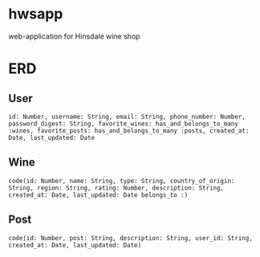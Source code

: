 # hwsapp
web-application for Hinsdale wine shop


# ERD

## User ##
`id: Number,
username: String,
email: String,
phone_number: Number,
password_digest: String,
favorite_wines: has_and_belongs_to_many :wines,
favorite_posts: has_and_belongs_to_many :posts,
created_at: Date,
last_updated: Date `

## Wine ##
`code(id: Number,
name: String,
type: String,
country_of_origin: String,
region: String,
rating: Number,
description: String,
created_at: Date,
last_updated: Date
belongs_to :)`

## Post ##
`code(id: Number,
post: String,
description: String,
user_id: String,
created_at: Date,
last_updated: Date)`
